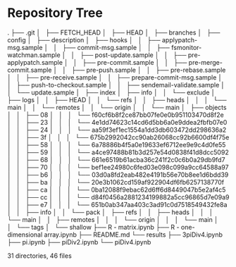 # Repository Tree

.
├── .git
│   ├── FETCH_HEAD
│   ├── HEAD
│   ├── branches
│   ├── config
│   ├── description
│   ├── hooks
│   │   ├── applypatch-msg.sample
│   │   ├── commit-msg.sample
│   │   ├── fsmonitor-watchman.sample
│   │   ├── post-update.sample
│   │   ├── pre-applypatch.sample
│   │   ├── pre-commit.sample
│   │   ├── pre-merge-commit.sample
│   │   ├── pre-push.sample
│   │   ├── pre-rebase.sample
│   │   ├── pre-receive.sample
│   │   ├── prepare-commit-msg.sample
│   │   ├── push-to-checkout.sample
│   │   ├── sendemail-validate.sample
│   │   └── update.sample
│   ├── index
│   ├── info
│   │   └── exclude
│   ├── logs
│   │   ├── HEAD
│   │   └── refs
│   │       ├── heads
│   │       │   └── main
│   │       └── remotes
│   │           └── origin
│   │               └── main
│   ├── objects
│   │   ├── 08
│   │   │   └── f60cf6b8f2ce87bb07fe0e0b951103470d8f2e
│   │   ├── 23
│   │   │   └── 4e1dd74623c14cd6d5bb6a0e9ddea2fbfb07e0
│   │   ├── 24
│   │   │   └── aa59f3ef1ec1554a1dd3db603472dd298636a2
│   │   ├── 3f
│   │   │   └── 675b2992042cc90ab26068cc92b6600df4f75e
│   │   ├── 58
│   │   │   └── 6a78886b4f5a0e19633ef6712ee9e9c4d0fe55
│   │   ├── 59
│   │   │   └── a4ce97488b81b3d257e54d0838f41d8dcc5092
│   │   ├── 68
│   │   │   └── 661e6519b61acba36c241f2c0c6b0a29db9fd7
│   │   ├── 70
│   │   │   └── bef1ee24980c6fed03e098c099a9cc64588a97
│   │   ├── b6
│   │   │   └── 03d0a8fd2eab482e4191b56e70b8ee1d6bdd39
│   │   ├── ba
│   │   │   └── 20e3b1062cd159af922904df6fb6257138770f
│   │   ├── ca
│   │   │   └── 0ba12088f9ebac62d6ff6d8449047b5e2af4c5
│   │   ├── cc
│   │   │   └── d84f0456a2881234199882a5cc96865d7e09a9
│   │   ├── e7
│   │   │   └── 651b0ab347aa403c3ad91c0d7518549432fe8a
│   │   ├── info
│   │   └── pack
│   ├── refs
│   │   ├── heads
│   │   │   └── main
│   │   ├── remotes
│   │   │   └── origin
│   │   │       └── main
│   │   └── tags
│   └── shallow
├── R - matrix.ipynb
├── R - one-dimensional array.ipynb
├── README.md
└── results
    ├── 3piDiv4.ipynb
    ├── pi.ipynb
    ├── piDiv2.ipynb
    └── piDiv4.ipynb

31 directories, 46 files
